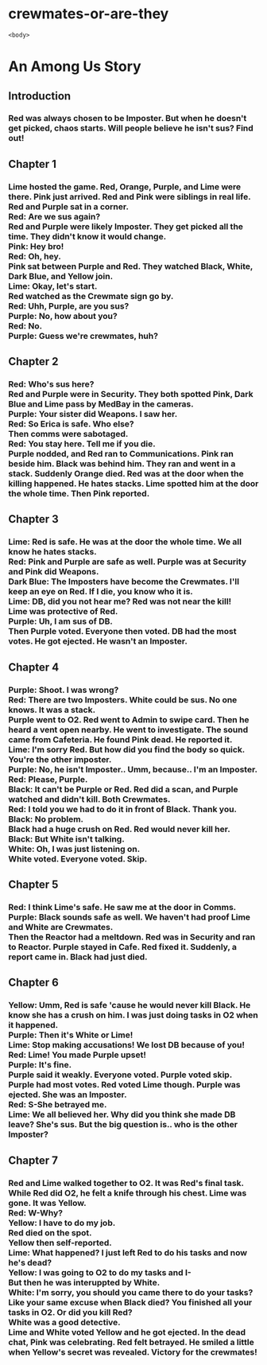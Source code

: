 # crewmates-or-are-they
<!DOCTYPE html>
<html>
    <head>
        <meta charset="utf-8">
       
    <body>

<h1>An Among Us Story</h1>
<h2>Introduction
</h2>
<h3>Red was always chosen to be Imposter. But when he doesn't get picked, chaos starts. Will people believe he isn't sus? Find out!</h3>
<h2>Chapter 1</h2>
<h3>Lime hosted the game. Red, Orange, Purple, and Lime were there. Pink just arrived. Red and Pink were siblings in real life. Red and Purple sat in a corner. <br>
    Red: Are we sus again? <br>
    Red and Purple were likely Imposter. They get picked all the time. They didn't know it would change. <br>
    Pink: Hey bro! <br>
    Red: Oh, hey. <br>
    Pink sat between Purple and Red. They watched Black, White, Dark Blue, and Yellow join. <br>
    Lime: Okay, let's start. <br>
    Red watched as the Crewmate sign go by. <br>
    Red: Uhh, Purple, are you sus? <br>
    Purple: No, how about you? <br>
    Red: No. <br>
    Purple: Guess we're crewmates, huh?
    
</h3> 
<h2>Chapter 2</h2>
<h3>Red: Who's sus here? <br>
    Red and Purple were in Security. They both spotted Pink, Dark Blue and Lime pass by MedBay in the cameras. <br>
    Purple: Your sister did Weapons. I saw her.<br>
    Red: So Erica is safe. Who else? <br>
    Then comms were sabotaged. <br>
    Red: You stay here. Tell me if you die. <br>
    Purple nodded, and Red ran to Communications. Pink ran beside him. Black was behind him. They ran and went in a stack. Suddenly Orange died. Red was at the door when the killing happened. He hates stacks. Lime spotted him at the door the whole time. Then Pink reported. 
</h3>
<h2>Chapter 3</h2>
<h3>Lime: Red is safe. He was at the door the whole time. We all know he hates stacks. <br>
    Red: Pink and Purple are safe as well. Purple was at Security and Pink did Weapons.<br>
    Dark Blue: The Imposters have become the Crewmates. I'll keep an eye on Red. If I die, you know who it is. <br>
    Lime: DB, did you not hear me? Red was not near the kill! <br> Lime was protective of Red. <br>
    Purple: Uh, I am sus of DB. <br>
    Then Purple voted. Everyone then voted. DB had the most votes. He got ejected. He wasn't an Imposter.
</h3>
<h2>Chapter 4</h2>
<h3>Purple: Shoot. I was wrong? <br>
Red: There are two Imposters. White could be sus. No one knows. It was a stack. <br>
    Purple went to O2. Red went to Admin to swipe card. Then he heard a vent open nearby. He went to investigate. The sound came from Cafeteria. He found Pink dead. He reported it. <br>
        Lime: I'm sorry Red. But how did you find the body so quick. You're the other imposter. <br>
        Purple: No, he isn't Imposter.. Umm, because.. I'm an Imposter. <br>
        Red: Please, Purple. <br>
        Black: It can't be Purple or Red. Red did a scan, and Purple watched and didn't kill. Both Crewmates. <br>
        Red: I told you we had to do it in front of Black. Thank you. <br>
        Black: No problem. <br> Black had a huge crush on Red. Red would never kill her. <br>
        Black: But White isn't talking. <br>
        White: Oh, I was just listening on. <br>
        White voted. Everyone voted. Skip. 
    </h3>
    <h2> Chapter 5</h2>
    <h3>Red: I think Lime's safe. He saw me at the door in Comms. <br> Purple: Black sounds safe as well. We haven't had proof Lime and White are Crewmates.<br> Then the Reactor had a meltdown. Red was in Security and ran to Reactor. Purple stayed in Cafe. Red fixed it. Suddenly, a report came in. Black had just died.</h3>
    <h2>Chapter 6</h2>
    <h3>Yellow: Umm, Red is safe 'cause he would never kill Black. He know she has a crush on him. I was just doing tasks in O2 when it happened. <br>
        Purple: Then it's White or Lime!<br>
        Lime: Stop making accusations! We lost DB because of you! <br> Red: Lime! You made Purple upset! <br>
        Purple: It's fine. <br> Purple said it weakly.
        Everyone voted. Purple voted skip. Purple had most votes. Red voted Lime though. Purple was ejected. She was an Imposter. <br>
        Red: S-She betrayed me. <br>
        Lime: We all believed her. Why did you think she made DB leave? She's sus. But the big question is.. who is the other Imposter?
    </h3>
    <h2>Chapter 7</h2>
    <h3>Red and Lime walked together to O2. It was Red's final task. While Red did O2, he felt a knife through his chest. Lime was gone. It was Yellow. <br>
        Red: W-Why? <br>
        Yellow: I have to do my job.<br>
        Red died on the spot. <br>
        Yellow then self-reported. <br>
        Lime: What happened? I just left Red to do his tasks and now he's dead?<br>
        Yellow: I was going to O2 to do my tasks and I- <br>
        But then he was interuppted by White. <br>
        White: I'm sorry, you should you came there to do your tasks? Like your same excuse when Black died? You finished all your tasks in O2. Or did you kill Red? <br>
        White was a good detective. <br>
        Lime and White voted Yellow and he got ejected. In the dead chat, Pink was celebrating. Red felt betrayed. He smiled a little when Yellow's secret was revealed. Victory for the crewmates!
    </h3>
    </body>
    
  
</html>
